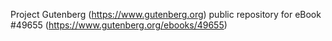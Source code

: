 Project Gutenberg (https://www.gutenberg.org) public repository for
eBook #49655 (https://www.gutenberg.org/ebooks/49655)
